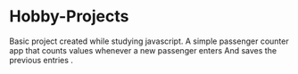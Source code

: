 # Hobby-Projects

Basic project created while studying javascript.
A simple passenger counter app that counts values whenever a new passenger enters
And saves the previous entries .
